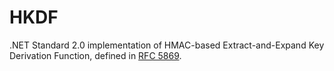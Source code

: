 # HKDF

.NET Standard 2.0 implementation of HMAC-based
Extract-and-Expand Key Derivation Function, defined in
[RFC 5869](https://tools.ietf.org/html/rfc5869).
